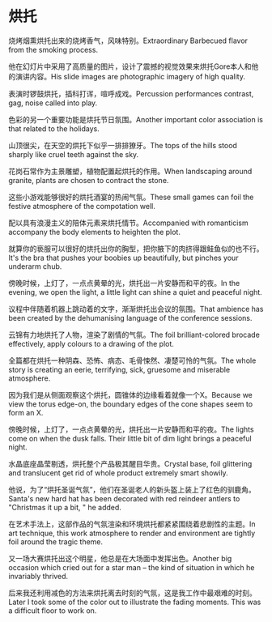 # 烘托

<p><span class="chinese">烧烤烟熏烘托出来的烧烤香气，风味特别。</span><span class="english">Extraordinary Barbecued flavor from the smoking process.</span></p>

<p><span class="chinese">他在幻灯片中采用了高质量的图片，设计了震撼的视觉效果来烘托Gore本人和他的演讲内容。</span><span class="english">His slide images are photographic imagery of high quality.</span></p>

<p><span class="chinese">表演时锣鼓烘托，插科打诨，喧呼成戏。</span><span class="english">Percussion performances contrast, gag, noise called into play.</span></p>

<p><span class="chinese">色彩的另一个重要功能是烘托节日氛围。</span><span class="english">Another important color association is that related to the holidays.</span></p>

<p><span class="chinese">山顶很尖，在天空的烘托下似乎一排排獠牙。</span><span class="english">The tops of the hills stood sharply like cruel teeth against the sky.</span></p>

<p><span class="chinese">花岗石常作为主景雕塑，植物配置起烘托的作用。</span><span class="english">When landscaping around granite, plants are chosen to contract the stone.</span></p>

<p><span class="chinese">这些小游戏能够很好的烘托酒宴的热闹气氛。</span><span class="english">These small games can foil the festive atmosphere of the compotation well.</span></p>

<p><span class="chinese">配以具有浪漫主义的陪体元素来烘托情节。</span><span class="english">Accompanied with romanticism accompany the body elements to heighten the plot.</span></p>

<p><span class="chinese">就算你的亵服可以很好的烘托出你的胸型，把你腋下的肉挤得跟鲑鱼似的也不行。</span><span class="english">It's the bra that pushes your boobies up beautifully, but pinches your underarm chub.</span></p>

<p><span class="chinese">傍晚时候，上灯了，一点点黄晕的光，烘托出一片安静而和平的夜。</span><span class="english">In the evening, we open the light, a little light can shine a quiet and peaceful night.</span></p>

<p><span class="chinese">议程中伴随着机器上跳动着的文字，渐渐烘托出会议的氛围。</span><span class="english">That ambience has been created by the dehumanising language of the conference sessions.</span></p>

<p><span class="chinese">云锦有力地烘托了人物，渲染了剧情的气氛。</span><span class="english">The foil brilliant-colored brocade effectively, apply colours to a drawing of the plot.</span></p>

<p><span class="chinese">全篇都在烘托一种阴森、恐怖、病态、毛骨悚然、凄楚可怜的气氛。</span><span class="english">The whole story is creating an eerie, terrifying, sick, gruesome and miserable atmosphere.</span></p>

<p><span class="chinese">因为我们是从侧面观察这个烘托，圆锥体的边缘看着就像一个X。</span><span class="english">Because we view the torus edge-on, the boundary edges of the cone shapes seem to form an X.</span></p>

<p><span class="chinese">傍晚时候，上灯了，一点点黄晕的光，烘托出一片安静而和平的夜。</span><span class="english">The lights come on when the dusk falls. Their little bit of dim light brings a peaceful night.</span></p>

<p><span class="chinese">水晶底座晶莹剔透，烘托整个产品极其醒目华贵。</span><span class="english">Crystal base, foil glittering and translucent get rid of whole product extremely smart showily.</span></p>

<p><span class="chinese">他说，为了“烘托圣诞气氛”，他们在圣诞老人的新头盔上装上了红色的驯鹿角。</span><span class="english">Santa's new hard hat has been decorated with red reindeer antlers to "Christmas it up a bit, " he added.</span></p>

<p><span class="chinese">在艺术手法上，这部作品的气氛渲染和环境烘托都紧紧围绕着悲剧性的主题。</span><span class="english">In art technique, this work atmosphere to render and environment are tightly foil around the tragic theme.</span></p>

<p><span class="chinese">又一场大赛烘托出这个明星，他总是在大场面中发挥出色。</span><span class="english">Another big occasion which cried out for a star man – the kind of situation in which he invariably thrived.</span></p>

<p><span class="chinese">后来我还利用减色的方法来烘托离去时刻的气氛，这是我工作中最艰难的时刻。</span><span class="english">Later I took some of the color out to illustrate the fading moments. This was a difficult floor to work on.</span></p>

